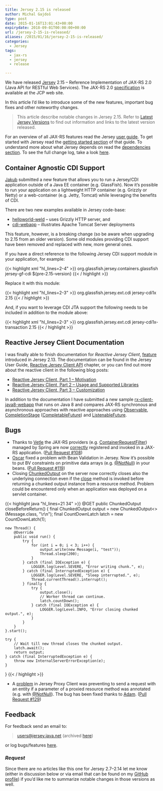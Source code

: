 ```yaml
---
title: Jersey 2.15 is released
author: Michal Gajdoš
type: post
date: 2015-01-16T13:01:43+00:00
expirydate: 2018-09-01T00:00:00+00:00
url: /jersey-2-15-is-released/
aliases: /2015/01/16/jersey-2-15-is-released/
categories:
  - Jersey
tags:
  - jax-rs
  - jersey
  - release

---
```

We have released <a href="https://jersey.java.net/">Jersey</a> 2.15 – Reference Implementation of JAX-RS 2.0 (Java API for RESTful Web Services). The JAX-RS 2.0 <a href="https://jcp.org/aboutJava/communityprocess/mrel/jsr339/index.html">specification</a> is available at the JCP web site.

In this article I’d like to introduce some of the new features, important bug fixes and other noteworthy changes.

<!--more-->

> This article describe notable changes in Jersey 2.15. Refer to [Latest Jersey Versions][1] to find out information and links to the latest version released.

For an overview of all JAX-RS features read the Jersey <a href="https://jersey.java.net/documentation/2.15/index.html">user guide</a>. To get started with Jersey read the <a href="https://jersey.java.net/documentation/2.15/getting-started.html">getting started section</a> of that guide. To understand more about what Jersey depends on read the <a href="https://jersey.java.net/documentation/2.15/modules-and-dependencies.html">dependencies section</a>. To see the full change log, take a look <a href="https://github.com/jersey/jersey/releases/tag/2.15">here</a>.

## Container Agnostic CDI Support

<a href="https://twitter.com/japod">Jakub</a> submitted a new feature that allows you to run a Jersey/CDI application outside of a Java EE container (e.g. GlassFish). Now it&#8217;s possible to run your application on a lightweight HTTP container (e.g. Grizzly or Netty) or a web-container (e.g. Jetty, Tomcat) while leveraging the benefits of CDI.

There are two new examples available in Jersey code-base:

  * <a href="https://github.com/jersey/jersey/tree/2.15/examples/helloworld-weld">helloworld-weld</a> – uses Grizzly HTTP server, and
  * <a href="https://github.com/jersey/jersey/tree/2.15/examples/cdi-webapp">cdi-webapp</a> – illustrates Apache Tomcat Server deployments

This feature, however, is a breaking change (so be aware when upgrading to 2.15 from an older version). Some old modules providing CDI support have been removed and replaced with new, more general ones.

If you have a direct reference to the following Jersey CDI support module in your application, for example:

{{< highlight xml "hl_lines=2-4" >}}
<dependency>
  <groupId>org.glassfish.jersey.containers.glassfish</groupId>
  <artifactId>jersey-gf-cdi</artifactId>
  <version>${pre-2.15-version}</version>
</dependency>
{{< / highlight >}}

Replace it with this module:

{{< highlight xml "hl_lines=2-3" >}}
<dependency>
  <groupId>org.glassfish.jersey.ext.cdi</groupId>
  <artifactId>jersey-cdi1x</artifactId>
  <version>2.15</version>
</dependency>
{{< / highlight >}}

And, if you want to leverage CDI JTA support the following needs to be included in addition to the module above:

{{< highlight xml "hl_lines=2-3" >}}
<dependency>
  <groupId>org.glassfish.jersey.ext.cdi</groupId>
  <artifactId>jersey-cdi1x-transaction</artifactId>
  <version>2.15</version>
</dependency>
{{< / highlight >}}

## Reactive Jersey Client Documentation

I was finally able to finish documentation for _Reactive Jersey Client_, <a href="https://java.net/jira/browse/JERSEY-2639">feature</a> introduced in Jersey 2.13. The documentation can be found in the Jersey User Guide, <a href="https://jersey.java.net/documentation/latest/rx-client.html">Reactive Jersey Client API</a> chapter, or you can find out more about the reactive client in the following blog posts:

  * [Reactive Jersey Client, Part 1 – Motivation][2]
  * [Reactive Jersey Client, Part 2 – Usage and Supported Libraries][3]
  * [Reactive Jersey Client, Part 3 – Customization][4]

In addition to the documentation I have submitted a new sample <a href="https://github.com/jersey/jersey/tree/2.15/examples/rx-client-java8-webapp">rx-client-java8-webapp</a> that runs on Java 8 and compares JAX-RS synchronous and asynchronous approaches with reactive approaches using <a href="http://reactivex.io/RxJava/javadoc//rx/Observable.html">Observable</a>, <a href="http://docs.oracle.com/javase/8/docs/api/java/util/concurrent/CompletionStage.html">CompletionStage</a> (<a href="http://docs.oracle.com/javase/8/docs/api/java/util/concurrent/CompletableFuture.html">CompletableFuture</a>) and <a href="http://docs.guava-libraries.googlecode.com/git-history/v14.0.1/javadoc/com/google/common/util/concurrent/ListenableFuture.html">ListenableFuture</a>.

## Bugs

  * Thanks to <a href="https://github.com/vetler">Vetle</a> the JAX-RS providers (e.g. [ContainerRequestFilter][5]) managed by Spring are now <a href="https://java.net/jira/browse/JERSEY-2651">correctly</a> registered and invoked in a JAX-RS application. (<a href="https://github.com/jersey/jersey/pull/108">Pull Request #108</a>)
  * <a href="https://github.com/oscarguindzberg">Oscar</a> fixed a problem with Bean Validation in Jersey. Now it&#8217;s possible to put BV constraints on primitive data arrays (e.g. <a href="http://docs.oracle.com/javaee/7/api/javax/validation/constraints/NotNull.html">@NotNull</a>) in your beans. (<a href="https://github.com/jersey/jersey/pull/119">Pull Request #119</a>)
  * Closing <a href="https://jersey.github.io/apidocs/latest/jersey/org/glassfish/jersey/server/ChunkedOutput.html">ChunkedOutput</a> on the server now correctly closes also the underlying connection even if the <a href="https://jersey.github.io/apidocs/latest/jersey/org/glassfish/jersey/server/ChunkedOutput.html#close()">close</a> method is invoked before returning a chunked output instance from a resource method. Problem could be encountered only when an application was deployed on a servlet container.

{{< highlight java "hl_lines=21 34" >}}
@GET
public ChunkedOutput closeBeforeReturn() {
    final ChunkedOutput output = new ChunkedOutput<>(Message.class, "\r\n");
    final CountDownLatch latch = new CountDownLatch(1);

    new Thread() {
        @Override
        public void run() {
            try {
                for (int i = 0; i < 3; i++) {
                    output.write(new Message(i, "test"));
                    Thread.sleep(200);
                }
            } catch (final IOException e) {
                LOGGER.log(Level.SEVERE, "Error writing chunk.", e);
            } catch (final InterruptedException e) {
                LOGGER.log(Level.SEVERE, "Sleep interrupted.", e);
                Thread.currentThread().interrupt();
            } finally {
                try {
                    output.close();
                    // Worker thread can continue.
                    latch.countDown();
                } catch (final IOException e) {
                    LOGGER.log(Level.INFO, "Error closing chunked output.", e);
                }
            }
        }
    }.start();

    try {
        // Wait till new thread closes the chunked output.
        latch.await();
        return output;
    } catch (final InterruptedException e) {
        throw new InternalServerErrorException(e);
    }
}
{{< / highlight >}}

  * A <a href="https://java.net/jira/browse/JERSEY-2721">problem</a> in Jersey Proxy Client was preventing to send a request with an entity if a parameter of a proxied resource method was annotated (e.g. with <a href="http://docs.oracle.com/javaee/7/api/javax/validation/constraints/NotNull.html">@NotNull</a>). The bug has been fixed thanks to <a href="https://github.com/walec51">Adam</a>. (<a href="https://github.com/jersey/jersey/pull/129">Pull Request #129</a>)

## Feedback

For feedback send an email to:

> <users@jersey.java.net> (archived [here][6])

or log bugs/features [here][7].

### _Request_

Since there are no articles like this one for Jersey 2.7–2.14 let me know (either in discussion below or via email that can be found on my <a href="https://github.com/mgajdos">GitHub profile</a>) if you&#8217;d like me to summarize notable changes in those versions as well.

 [1]: /latest-jersey-version/ "Latest Jersey Versions"
 [2]: /2015/01/07/reactive-jersey-client-part-1-motivation/ "Reactive Jersey Client, Part 1 – Motivation"
 [3]: /2015/01/07/reactive-jersey-client-part-2-usage-and-supported-reactive-libraries/ "Reactive Jersey Client, Part 2 – Usage and Supported Libraries"
 [4]: /2015/01/07/reactive-jersey-client-part-3-customization/ "Reactive Jersey Client, Part 3 – Customization"
 [5]: https://jersey.github.io/apidocs/latest/jersey/javax/ws/rs/container/ContainerRequestFilter.html
 [6]: http://markmail.org/search/?q=list%3Anet.java.dev.jersey.users
 [7]: http://java.net/jira/browse/JERSEY/